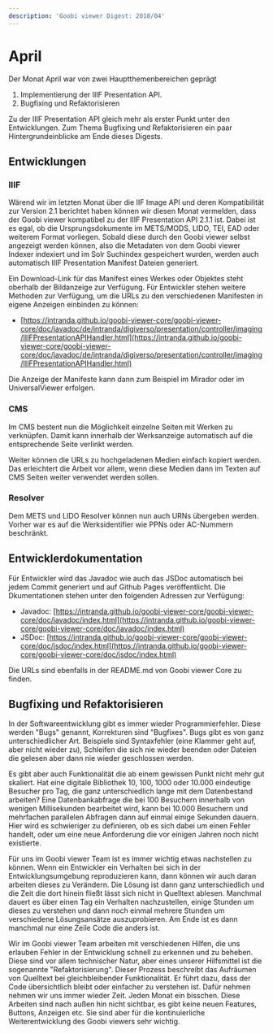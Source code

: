 ```yaml
---
description: 'Goobi viewer Digest: 2018/04'
---
```


# April

Der Monat April war von zwei Hauptthemenbereichen geprägt 

1. Implementierung der IIIF Presentation API.
2. Bugfixing und Refaktorisieren

Zu der IIIF Presentation API gleich mehr als erster Punkt unter den Entwicklungen. Zum Thema Bugfixing und Refaktorisieren ein paar Hintergrundeinblicke am Ende dieses Digests.

## Entwicklungen

### IIIF

Wärend wir im letzten Monat über die IIF Image API und deren Kompatibilität zur Version 2.1 berichtet haben können wir diesen Monat vermelden, dass der Goobi viewer kompatibel zu der IIIF Presentation API 2.1.1 ist. Dabei ist es egal, ob die Ursprungsdokumente im METS/MODS, LIDO, TEI, EAD oder weiterem Format vorliegen. Sobald diese durch den Goobi viewer selbst angezeigt werden können, also die Metadaten von dem Goobi viewer Indexer indexiert und im Solr Suchindex gespeichert wurden, werden auch automatisch IIIF Presentation Manifest Dateien generiert.

Ein Download-Link für das Manifest eines Werkes oder Objektes steht oberhalb der Bildanzeige zur Verfügung. Für Entwickler stehen weitere Methoden zur Verfügung, um die URLs zu den verschiedenen Manifesten in eigene Anzeigen einbinden zu können:

* [https://intranda.github.io/goobi-viewer-core/goobi-viewer-core/doc/javadoc/de/intranda/digiverso/presentation/controller/imaging/IIIFPresentationAPIHandler.html](https://intranda.github.io/goobi-viewer-core/goobi-viewer-core/doc/javadoc/de/intranda/digiverso/presentation/controller/imaging/IIIFPresentationAPIHandler.html)

Die Anzeige der Manifeste kann dann zum Beispiel im Mirador oder im UniversalViewer erfolgen.

### CMS

Im CMS bestent nun die Möglichkeit einzelne Seiten mit Werken zu verknüpfen. Damit kann innerhalb der Werksanzeige automatisch auf die entsprechende Seite verlinkt werden.

Weiter können die URLs zu hochgeladenen Medien einfach kopiert werden. Das erleichtert die Arbeit vor allem, wenn diese Medien dann im Texten auf CMS Seiten weiter verwendet werden sollen.

### Resolver

Dem METS und LIDO Resolver können nun auch URNs übergeben werden. Vorher war es auf die Werksidentifier wie PPNs oder AC-Nummern beschränkt.

## Entwicklerdokumentation

Für Entwickler wird das Javadoc wie auch das JSDoc automatisch bei jedem Commit generiert und auf Github Pages veröffentlicht. Die Dkumentationen stehen unter den folgenden Adressen zur Verfügung:

* Javadoc: [https://intranda.github.io/goobi-viewer-core/goobi-viewer-core/doc/javadoc/index.html](https://intranda.github.io/goobi-viewer-core/goobi-viewer-core/doc/javadoc/index.html)
* JSDoc:   [https://intranda.github.io/goobi-viewer-core/goobi-viewer-core/doc/jsdoc/index.html](https://intranda.github.io/goobi-viewer-core/goobi-viewer-core/doc/jsdoc/index.html)

Die URLs sind ebenfalls in der README.md von Goobi viewer Core zu finden.

## Bugfixing und Refaktorisieren

In der Softwareentwicklung gibt es immer wieder Programmierfehler. Diese werden "Bugs" genannt, Korrekturen sind "Bugfixes". Bugs gibt es von ganz unterschiedlicher Art. Beispiele sind Syntaxfehler \(eine Klammer geht auf, aber nicht wieder zu\), Schleifen die sich nie wieder beenden oder Dateien die gelesen aber dann nie wieder geschlossen werden. 

Es gibt aber auch Funktionalität die ab einem gewissen Punkt nicht mehr gut skaliert. Hat eine digitale Bibliothek 10, 100, 1000 oder 10.000 eindeutige Besucher pro Tag, die ganz unterschiedlich lange mit dem Datenbestand arbeiten? Eine Datenbankabfrage die bei 100 Besuchern innerhalb von wenigen Millisekunden bearbeitet wird, kann bei 10.000 Besuchern und mehrfachen parallelen Abfragen dann auf einmal einige Sekunden dauern. Hier wird es schwieriger zu definieren, ob es sich dabei um einen Fehler handelt, oder um eine neue Anforderung die vor einigen Jahren noch nicht existierte.

Für uns im Goobi viewer Team ist es immer wichtig etwas nachstellen zu können. Wenn ein Entwickler ein Verhalten bei sich in der Entwicklungsumgebung reproduzieren kann, dann können wir auch daran arbeiten dieses zu Verändern. Die Lösung ist dann ganz unterschiedlich und die Zeit die dort hinein fließt lässt sich nicht in Quelltext ablesen. Manchmal dauert es über einen Tag ein Verhalten nachzustellen, einige Stunden um dieses zu verstehen und dann noch einmal mehrere Stunden um verschiedene Lösungsansätze auszuprobieren. Am Ende ist es dann manchmal nur eine Zeile Code die anders ist. 

Wir im Goobi viewer Team arbeiten mit verschiedenen Hilfen, die uns erlauben Fehler in der Entwicklung schnell zu erkennen und zu beheben. Diese sind vor allem technischer Natur, aber eines unserer Hilfsmittel ist die sogenannte "Refaktorisierung". Dieser Prozess beschreibt das Aufräumen von Quelltext bei gleichbleibender Funktionalität. Er führt dazu, dass der Code übersichtlich bleibt oder einfacher zu verstehen ist. Dafür nehmen nehmen wir uns immer wieder Zeit. Jeden Monat ein bisschen. Diese Arbeiten sind nach außen hin nicht sichtbar, es gibt keine neuen Features, Buttons, Anzeigen etc. Sie sind aber für die kontinuierliche Weiterentwicklung des Goobi viewers sehr wichtig. 

